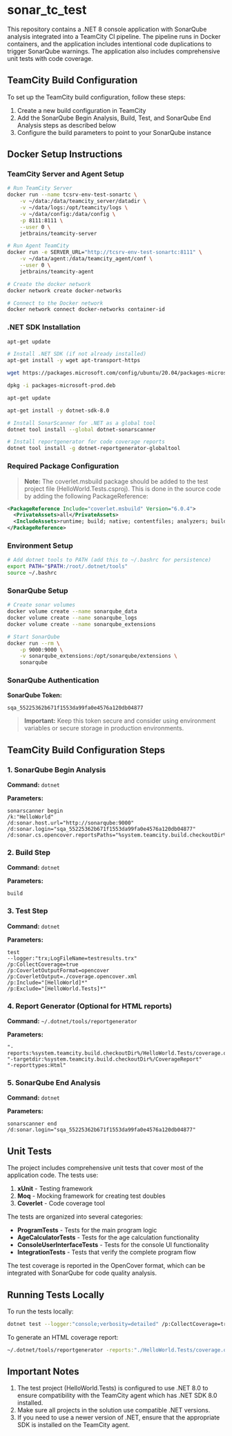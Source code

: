 # sonar_tc_test

This repository contains a .NET 8 console application with SonarQube analysis integrated into a TeamCity CI pipeline. The pipeline runs in Docker containers, and the application includes intentional code duplications to trigger SonarQube warnings. The application also includes comprehensive unit tests with code coverage.

## TeamCity Build Configuration

To set up the TeamCity build configuration, follow these steps:

1. Create a new build configuration in TeamCity
2. Add the SonarQube Begin Analysis, Build, Test, and SonarQube End Analysis steps as described below
3. Configure the build parameters to point to your SonarQube instance

## Docker Setup Instructions

### TeamCity Server and Agent Setup

```bash
# Run TeamCity Server
docker run --name tcsrv-env-test-sonartc \
    -v ~/data:/data/teamcity_server/datadir \
    -v ~/data/logs:/opt/teamcity/logs \
    -v ~/data/config:/data/config \
    -p 8111:8111 \
    --user 0 \
    jetbrains/teamcity-server

# Run Agent TeamCity
docker run -e SERVER_URL="http://tcsrv-env-test-sonartc:8111" \
    -v ~/data/agent:/data/teamcity_agent/conf \
    --user 0 \
    jetbrains/teamcity-agent

# Create the docker network
docker network create docker-networks

# Connect to the Docker network
docker network connect docker-networks container-id
```

### .NET SDK Installation

```bash
apt-get update

# Install .NET SDK (if not already installed)
apt-get install -y wget apt-transport-https

wget https://packages.microsoft.com/config/ubuntu/20.04/packages-microsoft-prod.deb -O packages-microsoft-prod.deb

dpkg -i packages-microsoft-prod.deb

apt-get update

apt-get install -y dotnet-sdk-8.0

# Install SonarScanner for .NET as a global tool
dotnet tool install --global dotnet-sonarscanner

# Install reportgenerator for code coverage reports
dotnet tool install -g dotnet-reportgenerator-globaltool
```

### Required Package Configuration

> **Note:** The coverlet.msbuild package should be added to the test project file (HelloWorld.Tests.csproj). This is done in the source code by adding the following PackageReference:

```xml
<PackageReference Include="coverlet.msbuild" Version="6.0.4">
  <PrivateAssets>all</PrivateAssets>
  <IncludeAssets>runtime; build; native; contentfiles; analyzers; buildtransitive</IncludeAssets>
</PackageReference>
```

### Environment Setup

```bash
# Add dotnet tools to PATH (add this to ~/.bashrc for persistence)
export PATH="$PATH:/root/.dotnet/tools"
source ~/.bashrc
```

### SonarQube Setup

```bash
# Create sonar volumes 
docker volume create --name sonarqube_data
docker volume create --name sonarqube_logs
docker volume create --name sonarqube_extensions

# Start SonarQube
docker run --rm \
    -p 9000:9000 \
    -v sonarqube_extensions:/opt/sonarqube/extensions \
    sonarqube
```

### SonarQube Authentication

**SonarQube Token:**
```
sqa_55225362b671f1553da99fa0e4576a120db04877
```

> **Important:** Keep this token secure and consider using environment variables or secure storage in production environments.

## TeamCity Build Configuration Steps

### 1. SonarQube Begin Analysis
**Command:** `dotnet`

**Parameters:**
```
sonarscanner begin
/k:"HelloWorld"
/d:sonar.host.url="http://sonarqube:9000"
/d:sonar.login="sqa_55225362b671f1553da99fa0e4576a120db04877"
/d:sonar.cs.opencover.reportsPaths="%system.teamcity.build.checkoutDir%/HelloWorld.Tests/coverage.opencover.xml"
```

### 2. Build Step
**Command:** `dotnet`

**Parameters:**
```
build
```

### 3. Test Step
**Command:** `dotnet`

**Parameters:**
```
test
--logger:"trx;LogFileName=testresults.trx"
/p:CollectCoverage=true
/p:CoverletOutputFormat=opencover
/p:CoverletOutput=./coverage.opencover.xml
/p:Include="[HelloWorld]*"
/p:Exclude="[HelloWorld.Tests]*"
```

### 4. Report Generator (Optional for HTML reports)
**Command:** `~/.dotnet/tools/reportgenerator`

**Parameters:**
```
"-reports:%system.teamcity.build.checkoutDir%/HelloWorld.Tests/coverage.opencover.xml"
"-targetdir:%system.teamcity.build.checkoutDir%/CoverageReport"
"-reporttypes:Html"
```

### 5. SonarQube End Analysis
**Command:** `dotnet`

**Parameters:**
```
sonarscanner end
/d:sonar.login="sqa_55225362b671f1553da99fa0e4576a120db04877"
```

## Unit Tests

The project includes comprehensive unit tests that cover most of the application code. The tests use:

1. **xUnit** - Testing framework
2. **Moq** - Mocking framework for creating test doubles
3. **Coverlet** - Code coverage tool

The tests are organized into several categories:

- **ProgramTests** - Tests for the main program logic
- **AgeCalculatorTests** - Tests for the age calculation functionality
- **ConsoleUserInterfaceTests** - Tests for the console UI functionality
- **IntegrationTests** - Tests that verify the complete program flow

The test coverage is reported in the OpenCover format, which can be integrated with SonarQube for code quality analysis.

## Running Tests Locally

To run the tests locally:

```bash
dotnet test --logger:"console;verbosity=detailed" /p:CollectCoverage=true /p:CoverletOutputFormat=opencover /p:CoverletOutput=./coverage.opencover.xml /p:Include="[HelloWorld]*" /p:Exclude="[HelloWorld.Tests]*"
```

To generate an HTML coverage report:

```bash
~/.dotnet/tools/reportgenerator -reports:"./HelloWorld.Tests/coverage.opencover.xml" -targetdir:"./CoverageReport" -reporttypes:Html
```

## Important Notes

1. The test project (HelloWorld.Tests) is configured to use .NET 8.0 to ensure compatibility with the TeamCity agent which has .NET SDK 8.0 installed.
2. Make sure all projects in the solution use compatible .NET versions.
3. If you need to use a newer version of .NET, ensure that the appropriate SDK is installed on the TeamCity agent.
